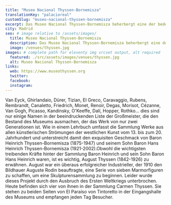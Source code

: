 ```yaml
---
title: "Museo Nacional Thyssen-Bornemisza"
translationKey: "palacioreal"
customSlug: "museo-nacional-thyssen-bornemisza"
excerpt: Das Museo Nacional Thyssen-Bornemisza beherbergt eine der bedeutendsten Gemäldesammlungen, die sich ursprünglich im Besitz der Familie Thyssen-Bornemisza befand.
city: Madrid
seo: # image relative to /assets/images/
  title: Museo Nacional Thyssen-Bornemisza
  description: Das Museo Nacional Thyssen-Bornemisza beherbergt eine der bedeutendsten Gemäldesammlungen, die sich ursprünglich im Besitz der Familie Thyssen-Bornemisza befand.
  image: /venues/thyssen.jpg
images: # complete path for eleventy img srcset output, alt required
  featured: ./src/assets/images/venues/thyssen.jpg
  alt: Museo Nacional Thyssen-Bornemisza
links:
  web: https://www.museothyssen.org
  twitter:
  facebook:
  instagram:
---
```


Van Eyck, Ghirlandaio, Dürer, Tizian, El Greco, Caravaggio, Rubens, Rembrandt, Canaletto, Friedrich, Monet, Renoir, Degas, Morisot, Cézanne, Van Gogh, Picasso, Kandinsky, O'Keeffe, Dalí, Hopper, Rothko... dies sind nur einige Namen in der beeindruckenden Liste der Großmeister, die den Bestand des Museums ausmachen, der das Werk von nur zwei Generationen ist. Wie in einem Lehrbuch umfasst die Sammlung Werke aus allen künstlerischen Strömungen der westlichen Kunst vom 13. bis zum 20. Jahrhundert und unterstreicht damit den exquisiten Geschmack von Baron Heinrich Thyssen-Bornemisza (1875-1947) und seinem Sohn Baron Hans Heinrich Thyssen-Bornemisza (1921-2002).Obwohl die wichtigsten treibenden Kräfte hinter der Sammlung Baron Heinrich und sein Sohn Baron Hans Heinrich waren, ist es wichtig, August Thyssen (1842-1926) zu erwähnen. August war ein überaus erfolgreicher Industrieller, der 1910 den Bildhauer Auguste Rodin beauftragte, eine Serie von sieben Marmorfiguren zu schaffen, um eine Skulpturensammlung zu beginnen. Leider wurde dieses Projekt durch den Ausbruch des Ersten Weltkriegs unterbrochen. Heute befinden sich vier von ihnen in der Sammlung Carmen Thyssen. Sie stehen zu beiden Seiten von El Paraíso von Tintoretto in der Eingangshalle des Museums und empfangen jeden Tag Besucher.
